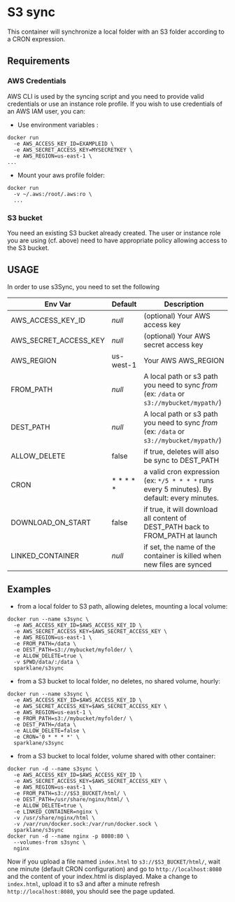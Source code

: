 # S3 sync

This container will synchronize a local folder with an S3 folder according to a CRON expression.

## Requirements

### AWS Credentials

AWS CLI is used by the syncing script and you need to provide valid credentials or use an instance role profile.
If you wish to use credentials of an AWS IAM user, you can:

* Use environment variables :
```
docker run
  -e AWS_ACCESS_KEY_ID=EXAMPLEID \
  -e AWS_SECRET_ACCESS_KEY=MYSECRETKEY \
  -e AWS_REGION=us-east-1 \
...
```

* Mount your aws profile folder:
```
docker run
  -v ~/.aws:/root/.aws:ro \
  ...
```

### S3 bucket
You need an existing S3 bucket already created. The user or instance role you are using (cf. above) need to have appropriate policy allowing access to the S3 bucket.


## USAGE
In order to use s3Sync, you need to set the following

Env Var | Default | Description
--------|---------|------------
AWS_ACCESS_KEY_ID | *null* | (optional) Your AWS access key
AWS_SECRET_ACCESS_KEY | *null* | (optional) Your AWS secret access key
AWS_REGION | us-west-1 | Your AWS AWS_REGION
FROM_PATH | *null* | A local path or s3 path you need to sync *from* (ex: `/data` or `s3://mybucket/mypath/`)
DEST_PATH | *null* | A local path or s3 path you need to sync *from* (ex: `/data` or `s3://mybucket/mypath/`)
ALLOW_DELETE | false | if true, deletes will also be sync to DEST_PATH
CRON | * * * * * |  a valid cron expression (ex: `*/5 * * * *` runs every 5 minutes). By default: every minutes.
DOWNLOAD_ON_START | false |  if true, it will download all content of DEST_PATH back to FROM_PATH at launch
LINKED_CONTAINER | *null* | if set, the name of the container is killed when new files are synced

## Examples

* from a local folder to S3 path, allowing deletes, mounting a local volume:
```
docker run --name s3sync \
  -e AWS_ACCESS_KEY_ID=$AWS_ACCESS_KEY_ID \
  -e AWS_SECRET_ACCESS_KEY=$AWS_SECRET_ACCESS_KEY \
  -e AWS_REGION=us-east-1 \
  -e FROM_PATH=/data \
  -e DEST_PATH=s3://mybucket/myfolder/ \
  -e ALLOW_DELETE=true \
  -v $PWD/data/:/data \
  sparklane/s3sync
```

* from a S3 bucket to local folder, no deletes, no shared volume, hourly:
```
docker run --name s3sync \
  -e AWS_ACCESS_KEY_ID=$AWS_ACCESS_KEY_ID \
  -e AWS_SECRET_ACCESS_KEY=$AWS_SECRET_ACCESS_KEY \
  -e AWS_REGION=us-east-1 \
  -e FROM_PATH=s3://mybucket/myfolder/ \
  -e DEST_PATH=/data \
  -e ALLOW_DELETE=false \
  -e CRON='0 * * * *' \
  sparklane/s3sync
```

* from a S3 bucket to local folder, volume shared with other container:
```
docker run -d --name s3sync \
  -e AWS_ACCESS_KEY_ID=$AWS_ACCESS_KEY_ID \
  -e AWS_SECRET_ACCESS_KEY=$AWS_SECRET_ACCESS_KEY \
  -e AWS_REGION=us-east-1 \
  -e FROM_PATH=s3://$S3_BUCKET/html/ \
  -e DEST_PATH=/usr/share/nginx/html/ \
  -e ALLOW_DELETE=true \
  -e LINKED_CONTAINER=nginx \
  -v /usr/share/nginx/html \
  -v /var/run/docker.sock:/var/run/docker.sock \
  sparklane/s3sync
docker run -d --name nginx -p 8080:80 \
  --volumes-from s3sync \
  nginx

```
Now if you upload a file named `index.html` to `s3://$S3_BUCKET/html/`, wait one minute (default CRON configuration) and go to `http://localhost:8080` and the content of your index.html is displayed.
Make a change to `index.html`, upload it to s3 and after a minute refresh `http://localhost:8080`, you should see the page updated.
